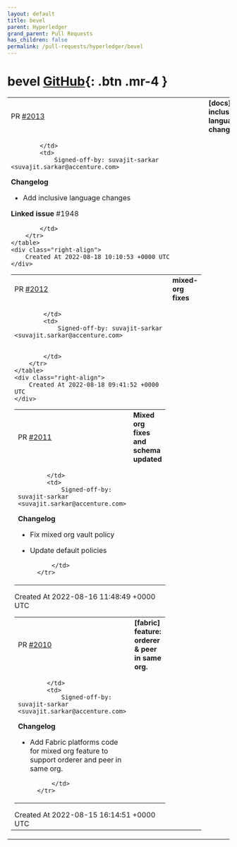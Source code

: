```yaml
---
layout: default
title: bevel
parent: Hyperledger
grand_parent: Pull Requests
has_children: false
permalink: /pull-requests/hyperledger/bevel
---
```


# bevel <span class="fs-3 right-align">[GitHub](https://github.com/hyperledger/bevel){: .btn .mr-4 }</span>


<div>
    <table>
        <tr>
            <td>
                PR <a href="https://github.com/hyperledger/bevel/pull/2013" class=".btn">#2013</a>
            </td>
            <td>
                <b>
                    [docs] inclusive language changes
                </b>
            </td>
        </tr>
        <tr>
            <td>
                
            </td>
            <td>
                Signed-off-by: suvajit-sarkar <suvajit.sarkar@accenture.com>

**Changelog**
- Add inclusive language changes

 

**Linked issue**
#1948 

            </td>
        </tr>
    </table>
    <div class="right-align">
        Created At 2022-08-18 10:10:53 +0000 UTC
    </div>
</div>

<div>
    <table>
        <tr>
            <td>
                PR <a href="https://github.com/hyperledger/bevel/pull/2012" class=".btn">#2012</a>
            </td>
            <td>
                <b>
                    mixed-org fixes
                </b>
            </td>
        </tr>
        <tr>
            <td>
                
            </td>
            <td>
                Signed-off-by: suvajit-sarkar <suvajit.sarkar@accenture.com>


            </td>
        </tr>
    </table>
    <div class="right-align">
        Created At 2022-08-18 09:41:52 +0000 UTC
    </div>
</div>

<div>
    <table>
        <tr>
            <td>
                PR <a href="https://github.com/hyperledger/bevel/pull/2011" class=".btn">#2011</a>
            </td>
            <td>
                <b>
                    Mixed org fixes and schema updated
                </b>
            </td>
        </tr>
        <tr>
            <td>
                
            </td>
            <td>
                Signed-off-by: suvajit-sarkar <suvajit.sarkar@accenture.com>

**Changelog**
- Fix mixed org vault policy
- Update default policies

            </td>
        </tr>
    </table>
    <div class="right-align">
        Created At 2022-08-16 11:48:49 +0000 UTC
    </div>
</div>

<div>
    <table>
        <tr>
            <td>
                PR <a href="https://github.com/hyperledger/bevel/pull/2010" class=".btn">#2010</a>
            </td>
            <td>
                <b>
                    [fabric] feature: orderer & peer in same org.
                </b>
            </td>
        </tr>
        <tr>
            <td>
                
            </td>
            <td>
                Signed-off-by: suvajit-sarkar <suvajit.sarkar@accenture.com>

**Changelog**
- Add Fabric platforms code for mixed org feature to support orderer and peer in same org.


            </td>
        </tr>
    </table>
    <div class="right-align">
        Created At 2022-08-15 16:14:51 +0000 UTC
    </div>
</div>

